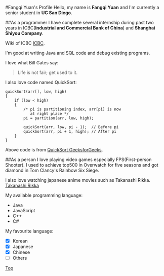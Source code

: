 #Fangqi Yuan's Profile
Hello, my name is **Fangqi Yuan** and I'm currently a senior student in **UC San Diego**.

##As a programmer 
I have complete several internship during past two years in ICBC(**Industrial and Commercial Bank of China**) and **Shanghai Shiyou Company**.

Wiki of ICBC [ICBC](https://en.wikipedia.org/wiki/Industrial_and_Commercial_Bank_of_China).

I'm good at writing Java and SQL code and debug existing programs.

I love what Bill Gates say:
> Life is not fair; get used to it.

I also love code named QuickSort:
```
quickSort(arr[], low, high)
{
    if (low < high)
    {
        /* pi is partitioning index, arr[pi] is now
           at right place */
        pi = partition(arr, low, high);

        quickSort(arr, low, pi - 1);  // Before pi
        quickSort(arr, pi + 1, high); // After pi
    }
}
```
Above code is from [QuickSort GeeksforGeeks](https://www.geeksforgeeks.org/quick-sort/).

##As a person
I love playing video games especially FPS(First-person Shooter). I used to achieve top500 in Overwatch for five seasons and got diamond in Tom Clancy's Rainbow Six Siege.

I also love watching japanese anime movies such as Takanashi Rikka.
[Takanashi Rikka](TakanashiRikka.png)

My available programming language:
- Java
- JavaScript
- C++
- C#

My favourite language:
- [x] Korean
- [x] Japanese
- [x] Chinese
- [ ] Others

[Top](#Fangqi-Yuan's-Profile)
